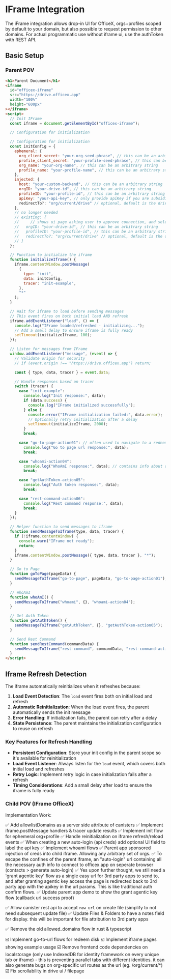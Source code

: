 # IFrame Integration

The iFrame integration allows drop-in UI for OfficeX, orgs+profiles scoped by default to your domain, but also possible to request permission to other domains. For actual programmatic use without iframe ui, use the authToken with REST API.

## Basic Setup

### Parent POV

```html
<h1>Parent Document</h1>
<iframe
  id="officex-iframe"
  src="https://drive.officex.app"
  width="100%"
  height="600px"
></iframe>
<script>
  // Init IFrame
  const iframe = document.getElementById("officex-iframe");

  // Configuration for initialization

  // Configuration for initialization
  const initConfig = {
    ephemeral: {
      org_client_secret: "your-org-seed-phrase", // this can be an arbitrary string
      profile_client_secret: "your-profile-seed-phrase", // this can be a user id from your db
      org_name: "your-org-name", // this can be an arbitrary string
      profile_name: "your-profile-name", // this can be an arbitrary string
    },
    injected: {
      host: "your-custom-backend", // this can be an arbitrary string
      orgID: "your-drive-id", // this can be an arbitrary string
      profileID: "your-profile-id", // this can be an arbitrary string
      apiKey: "your-api-key", // only provide apiKey if you are subsidizing for users
      redirectTo?: "org/current/drive" // optional, default is the drive path
    },
    // no longer needed
    // existing: {
    //     // shows ui page asking user to approve connection, and select api key to give parent app access to
    //   orgID: "your-drive-id", // this can be an arbitrary string
    //   profileID: "your-profile-id", // this can be an arbitrary string
    //   redirectTo?: "org/current/drive" // optional, default is the drive path
    // }
  };

  // Function to initialize the iframe
  function initializeIframe() {
    iframe.contentWindow.postMessage(
      {
        type: "init",
        data: initConfig,
        tracer: "init-example",
      },
      "*"
    );
  }

  // Wait for iframe to load before sending messages
  // This event fires on both initial load AND refresh
  iframe.addEventListener("load", () => {
    console.log("IFrame loaded/refreshed - initializing...");
    // Add a small delay to ensure iframe is fully ready
    setTimeout(initializeIframe, 100);
  });

  // Listen for messages from IFrame
  window.addEventListener("message", (event) => {
    // Validate origin for security
    // if (event.origin !== "https://drive.officex.app") return;

    const { type, data, tracer } = event.data;

    // Handle responses based on tracer
    switch (tracer) {
      case "init-example":
        console.log("Init response:", data);
        if (data.success) {
          console.log("IFrame initialized successfully");
        } else {
          console.error("IFrame initialization failed:", data.error);
          // Optionally retry initialization after a delay
          setTimeout(initializeIframe, 2000);
        }
        break;

      case "go-to-page-action01": // often used to navigate to a redeem gift card page
        console.log("Go to page url response:", data);
        break;

      case "whoami-action04":
        console.log("WhoAmI response:", data); // contains info about disks so its easy to show a default drive url
        break;

      case "getAuthToken-action05":
        console.log("Auth token response:", data);
        break;

      case "rest-command-action06":
        console.log("Rest command response:", data);
        break;
    }
  });

  // Helper function to send messages to iframe
  function sendMessageToIframe(type, data, tracer) {
    if (!iframe.contentWindow) {
      console.warn("IFrame not ready");
      return;
    }
    iframe.contentWindow.postMessage({ type, data, tracer }, "*");
  }

  // Go to Page
  function goToPage(pageData) {
    sendMessageToIframe("go-to-page", pageData, "go-to-page-action01");
  }

  // WhoAmI
  function whoAmI() {
    sendMessageToIframe("whoami", {}, "whoami-action04");
  }

  // Get Auth Token
  function getAuthToken() {
    sendMessageToIframe("getAuthToken", {}, "getAuthToken-action05");
  }

  // Send Rest Command
  function sendRestCommand(commandData) {
    sendMessageToIframe("rest-command", commandData, "rest-command-action06");
  }
</script>
```

## Iframe Refresh Detection

The iframe automatically reinitializes when it refreshes because:

1. **Load Event Detection**: The `load` event fires both on initial load and refresh
2. **Automatic Reinitialization**: When the load event fires, the parent automatically sends the init message
3. **Error Handling**: If initialization fails, the parent can retry after a delay
4. **State Persistence**: The parent maintains the initialization configuration to reuse on refresh

### Key Features for Refresh Handling

- **Persistent Configuration**: Store your init config in the parent scope so it's available for reinitialization
- **Load Event Listener**: Always listen for the `load` event, which covers both initial load and refreshes
- **Retry Logic**: Implement retry logic in case initialization fails after a refresh
- **Timing Considerations**: Add a small delay after load to ensure the iframe is fully ready

### Child POV (IFrame OfficeX)

Implementation Work:

✅ Add allowlistDomains as a server side attribute of canisters
✅ Implement iframe.postMessage handlers & tracer update results
✅ Implement init flow for ephemeral org+profile
✅ Handle reinitialization on iframe refresh/reload events
✅ When creating a new auto-login (api creds) add optional UI field to label the api key
✅ Implement whoami flows
✅ Parent app sponsored injection of creds into child iframe. Allowing any arbitrary set of orgs.
✅ To escape the confines of the parent iframe, an "auto-login" url containing all the necessary auth info to connect to officex.app on seperate browser (contacts > generate auto-login)
✅ Yes upon further thought, we still need a 'grant agentic key' flow as a single easy url for 3rd party apps to send to, and after granting agentic key access the page is redirected back to 3rd party app with the apikey in the url params. This is like traditional auth confirm flows.
✅ Update parent app demo to show the grant agentic key flow (callback url success proof)

✅ Allow canister rest api to accept `raw_url` on create file (simplify to not need subsequent update file)
✅ Update Files & Folders to have a notes field for display. this will be important for file attribution to 3rd party apps

✅ Remove the old allowed_domains flow in rust & typescript

☑️ Implement go-to-url flows for redeem disk
☑️ Implement iframe pages showing example usage
☑️ Remove frontend code dependencies on localstorage (only use IndexedDB for identity framework on every unique tab or iframe) - this is preventing parallel tabs with different identities. it can also generate bugs on org-specific url routes as the url (eg. /org/current/\*)
☑️ Fix scrollability in drive ui / filepage
